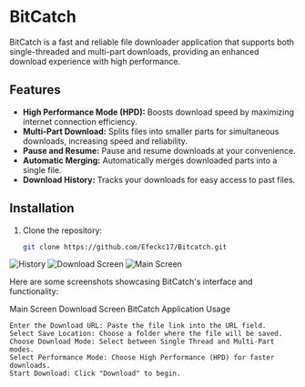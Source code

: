 # BitCatch

BitCatch is a fast and reliable file downloader application that supports both single-threaded and multi-part downloads, providing an enhanced download experience with high performance.

## Features
- **High Performance Mode (HPD):** Boosts download speed by maximizing internet connection efficiency.
- **Multi-Part Download:** Splits files into smaller parts for simultaneous downloads, increasing speed and reliability.
- **Pause and Resume:** Pause and resume downloads at your convenience.
- **Automatic Merging:** Automatically merges downloaded parts into a single file.
- **Download History:** Tracks your downloads for easy access to past files.

## Installation
1. Clone the repository:
   ```bash
   git clone https://github.com/Efeckc17/Bitcatch.git


![History](https://github.com/Efeckc17/Bitcatch/blob/main/history.PNG?raw=true)
![Download Screen](https://github.com/Efeckc17/Bitcatch/blob/main/bitcatchdown.png?raw=true)
![Main Screen](https://github.com/Efeckc17/Bitcatch/blob/main/bitcatch.PNG?raw=true)



Here are some screenshots showcasing BitCatch's interface and functionality:

Main Screen Download Screen BitCatch Application
Usage

    Enter the Download URL: Paste the file link into the URL field.
    Select Save Location: Choose a folder where the file will be saved.
    Choose Download Mode: Select between Single Thread and Multi-Part modes.
    Select Performance Mode: Choose High Performance (HPD) for faster downloads.
    Start Download: Click "Download" to begin.
